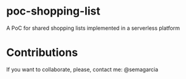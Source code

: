 # poc-shopping-list
A PoC for shared shopping lists implemented in a serverless platform

# Contributions
If you want to collaborate, please, contact me: @semagarcia
